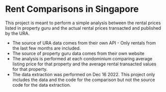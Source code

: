 # Rent Comparisons in Singapore
This project is meant to perform a simple analysis between the rental prices listed in property guru and the actual rental prices transacted and published by the URA.
- The source of URA data comes from their own API - Only rentals from the last few months are included.
- The source of property guru data comes from their own website
- The analysis is performed at each condominium comparing average listing price for that property and the average rental transacted values for that property.
- The data extraction was performed on Dec 16 2022. This project only includes the data and the code for
the comparison but not the source code for the data extraction.


